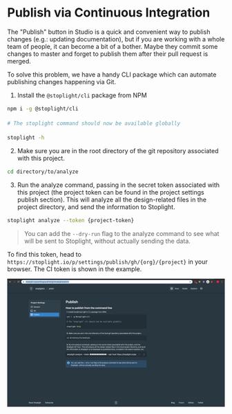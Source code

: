 # Publish via Continuous Integration

The "Publish" button in Studio is a quick and convenient way to publish changes (e.g.: updating documentation), but if you are working with a whole team of people, it can become a bit of a bother. Maybe they commit some changes to master and forget to publish them after their pull request is merged.

To solve this problem, we have a handy CLI package which can automate publishing changes happening via Git.

1. Install the `@stoplight/cli` package from NPM

```bash
npm i -g @stoplight/cli

# The stoplight command should now be available globally

stoplight -h
```

2. Make sure you are in the root directory of the git repository associated with this project.

```bash
cd directory/to/analyze
```

3. Run the analyze command, passing in the secret token associated with this project (the project token can be found in the project settings publish section). This will analyze all the design-related files in the project directory, and send the information to Stoplight.

```bash
stoplight analyze --token {project-token}
```

> You can add the `--dry-run` flag to the analyze command to see what will be sent to Stoplight, without actually sending the data.

To find this token, head to `https://stoplight.io/p/settings/publish/gh/{org}/{project}` in your browser. The CI token is shown in the example.

![A preview of the Publish project settings](../../assets/images/publish-via-cli.png)
